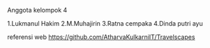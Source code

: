 Anggota kelompok 4

1.Lukmanul Hakim
2.M.Muhajirin
3.Ratna cempaka
4.Dinda putri ayu

referensi web
https://github.com/AtharvaKulkarniIT/Travelscapes